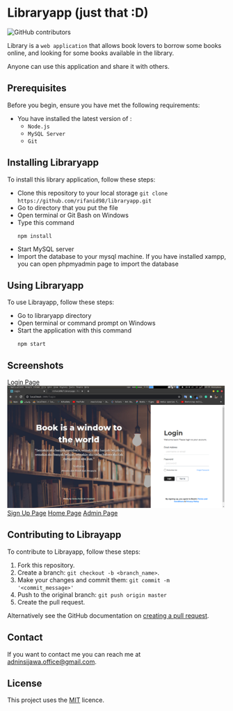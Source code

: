 # Libraryapp (just that :D)

<!--- These are examples. See https://shields.io for others or to customize this set of shields. You might want to include dependencies, project status and licence info here --->

![GitHub contributors](https://img.shields.io/badge/contributor-1-green)

Library is a `web application` that allows book lovers to borrow some books online, and looking for some books available in the library.

Anyone can use this application and share it with others.

## Prerequisites

Before you begin, ensure you have met the following requirements:

<!--- These are just example requirements. Add, duplicate or remove as required --->

-   You have installed the latest version of :
    -   `Node.js`
    -   `MySQL Server`
    -   `Git`

## Installing Libraryapp

To install this library application, follow these steps:

-   Clone this repository to your local storage
    `git clone https://github.com/rifanid98/libraryapp.git`
-   Go to directory that you put the file
-   Open terminal or Git Bash on Windows
-   Type this command
    ```
    npm install
    ```
-   Start MySQL server
-   Import the database to your mysql machine. If you have installed xampp, you can open phpmyadmin page to import the database

## Using Libraryapp

To use Librayapp, follow these steps:

-   Go to libraryapp directory
-   Open terminal or command prompt on Windows
-   Start the application with this command
    ```
    npm start
    ```

## Screenshots

[Login Page](https://github.com/rifanid98/libraryapp/blob/master/screenshots/login.png)
<img src="https://github.com/rifanid98/libraryapp/blob/master/screenshots/login.png" width="500" alt="Login Page">
[Sign Up Page](https://github.com/rifanid98/libraryapp/blob/master/screenshots/signup.png)
[Home Page](https://github.com/rifanid98/libraryapp/blob/master/screenshots/home.png)
[Admin Page](https://github.com/rifanid98/libraryapp/blob/master/screenshots/dashboard.png)

## Contributing to Librayapp

<!--- If your README is long or you have some specific process or steps you want contributors to follow, consider creating a separate CONTRIBUTING.md file--->

To contribute to Librayapp, follow these steps:

1. Fork this repository.
2. Create a branch: `git checkout -b <branch_name>`.
3. Make your changes and commit them: `git commit -m '<commit_message>'`
4. Push to the original branch: `git push origin master`
5. Create the pull request.

Alternatively see the GitHub documentation on [creating a pull request](https://help.github.com/en/github/collaborating-with-issues-and-pull-requests/creating-a-pull-request).

## Contact

If you want to contact me you can reach me at <adninsijawa.office@gmail.com>.

## License

<!--- If you're not sure which open license to use see https://choosealicense.com/--->

This project uses the [MIT](https://github.com/rifanid98/libraryapp/blob/master/LICENSE) licence.
